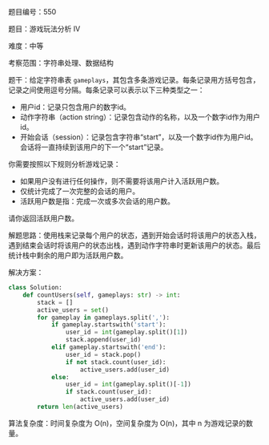 题目编号：550

题目：游戏玩法分析 IV

难度：中等

考察范围：字符串处理、数据结构

题干：给定字符串表 `gameplays`，其包含多条游戏记录。每条记录用方括号包含，记录之间使用逗号分隔。每条记录可以表示以下三种类型之一：

- 用户id：记录只包含用户的数字id。
- 动作字符串（action string）：记录包含动作的名称，以及一个数字id作为用户id。
- 开始会话（session）：记录包含字符串“start”，以及一个数字id作为用户id。会话将一直持续到该用户的下一个“start”记录。

你需要按照以下规则分析游戏记录：

- 如果用户没有进行任何操作，则不需要将该用户计入活跃用户数。
- 仅统计完成了一次完整的会话的用户。
- 活跃用户数是指：完成一次或多次会话的用户数。

请你返回活跃用户数。

解题思路：使用栈来记录每个用户的状态，遇到开始会话时将该用户的状态入栈，遇到结束会话时将该用户的状态出栈，遇到动作字符串时更新该用户的状态。最后统计栈中剩余的用户即为活跃用户数。

解决方案：

```python
class Solution:
    def countUsers(self, gameplays: str) -> int:
        stack = []
        active_users = set()
        for gameplay in gameplays.split(','):
            if gameplay.startswith('start'):
                user_id = int(gameplay.split()[1])
                stack.append(user_id)
            elif gameplay.startswith('end'):
                user_id = stack.pop()
                if not stack.count(user_id):
                    active_users.add(user_id)
            else:
                user_id = int(gameplay.split()[-1])
                if stack.count(user_id):
                    active_users.add(user_id)
        return len(active_users)
```

算法复杂度：时间复杂度为 O(n)，空间复杂度为 O(n)，其中 n 为游戏记录的数量。
